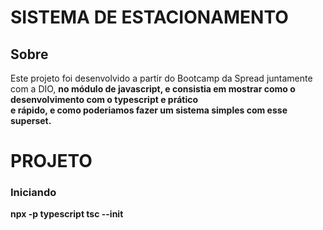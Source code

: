 <h1>SISTEMA DE ESTACIONAMENTO</h1>

<h2> Sobre </h2>

<p>
  Este projeto foi desenvolvido a partir do Bootcamp da Spread juntamente com a DIO, <b> 
  no módulo de javascript, e consistia em mostrar como o desenvolvimento com o typescript e prático <br>
  e rápido, e como poderiamos fazer um sistema simples com esse superset.
</p>
  
<h1> PROJETO </h1>

<h3> Iniciando </h3>

<strong> npx -p typescript tsc --init </strong>
